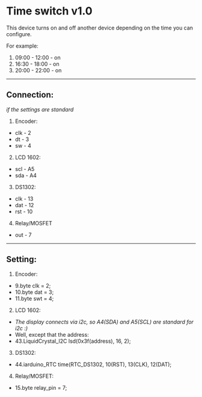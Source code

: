 Time switch v1.0
==================
This device turns on and off another device depending on the time you can configure.

For example:
  1. 09:00 - 12:00 - on
  2. 16:30 - 18:00 - on
  3. 20:00 - 22:00 - on
***
Connection:
---
*if the settings are standard*
1. Encoder:
* clk - 2
* dt - 3
* sw - 4
2. LCD 1602:
* scl - A5
* sda - A4
3. DS1302:
* clk - 13
* dat - 12
* rst - 10
4. Relay/MOSFET
* out - 7
***
Setting:
---
1. Encoder:
* 9.byte clk = 2;
*	10.byte dat = 3;
*	11.byte swt = 4;
2. LCD 1602:
* *The display connects via i2c, so A4(SDA) and A5(SCL) are standard for i2c :)*
* Well, except that the address:
* 43.LiquidCrystal_I2C lsd(0x3f(address), 16, 2);
3. DS1302:
* 44.iarduino_RTC time(RTC_DS1302, 10(RST), 13(CLK), 12(DAT);
4. Relay/MOSFET:
* 15.byte relay_pin = 7;
